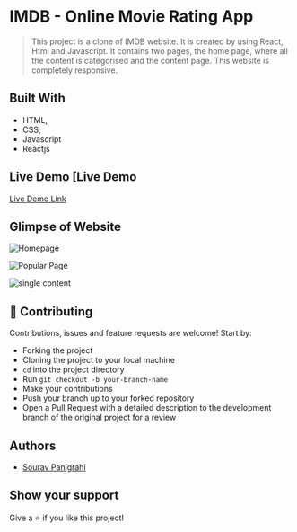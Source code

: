 # IMDB - Online Movie Rating App

> This project is a clone of IMDB website. It is created by using React, Html and Javascript. It contains two pages, the home page, where all the content is categorised and the content page. This website is completely responsive.

## Built With

- HTML,
- CSS,
- Javascript
- Reactjs

## Live Demo [Live Demo

[Live Demo Link](https://imdb-movie-eight.vercel.app/)

## Glimpse of Website

![Homepage](https://github.com/souravpanigrahi/imdb_movie/assets/81754980/2be443ca-0f27-45ce-b54f-5a9be31649c6)

![Popular Page](https://github.com/souravpanigrahi/imdb_movie/assets/81754980/3d9dec27-3bd0-4b12-8c31-a4cb96cb8b2f)

![single content](https://github.com/souravpanigrahi/imdb_movie/assets/81754980/d4d5c28a-422b-4005-97bc-8d666683bc6f)

## 🤝 Contributing

Contributions, issues and feature requests are welcome! Start by:

- Forking the project
- Cloning the project to your local machine
- `cd` into the project directory
- Run `git checkout -b your-branch-name`
- Make your contributions
- Push your branch up to your forked repository
- Open a Pull Request with a detailed description to the development branch of the original project for a review

## Authors

- [Sourav Panigrahi](https://github.com/souravpanigrahi)

## Show your support

Give a ⭐ if you like this project!
